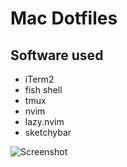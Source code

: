 # Mac Dotfiles

## Software used

- iTerm2
- fish shell
- tmux
- nvim
- lazy.nvim
- sketchybar

![Screenshot](images/march2024.png)

